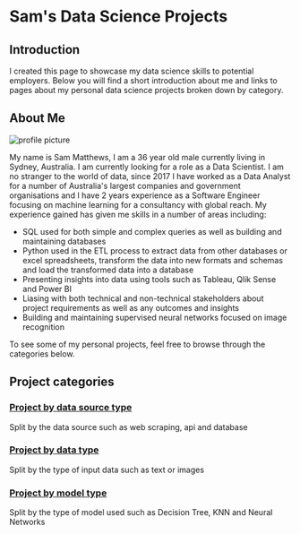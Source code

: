# Sam's Data Science Projects

## Introduction

I created this page to showcase my data science skills to potential employers. Below you will find a short introduction about me and links to pages about my personal data science projects broken down by category.

## About Me
![profile picture](https://user-images.githubusercontent.com/18587666/134286830-0491280b-4e79-45ed-9340-942bf1308e40.jpg)

My name is Sam Matthews, I am a 36 year old male currently living in Sydney, Australia. I am currently looking for a role as a Data Scientist. I am no stranger to the world of data, since 2017 I have worked as a Data Analyst for a number of Australia's largest companies and government organisations and I have 2 years experience as a Software Engineer focusing on machine learning for a consultancy with global reach. My experience gained has given me skills in a number of areas including:
- SQL used for both simple and complex queries as well as building and maintaining databases
- Python used in the ETL process to extract data from other databases or excel spreadsheets, transform the data into new formats and schemas and load the transformed data into a database
- Presenting insights into data using tools such as Tableau, Qlik Sense and Power BI
- Liasing with both technical and non-technical stakeholders about project requirements as well as any outcomes and insights
- Building and maintaining supervised neural networks focused on image recognition

To see some of my personal projects, feel free to browse through the categories below.

## Project categories

### [Project by data source type](https://sammatt87.github.io/Source_Type)
Split by the data source such as web scraping, api and database

### [Project by data type](https://sammatt87.github.io/Data_Type)
Split by the type of input data such as text or images

### [Project by model type](https://sammatt87.github.io/Model_Type)
Split by the type of model used such as Decision Tree, KNN and Neural Networks
